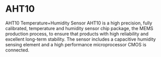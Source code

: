 # AHT10
AHT10 Temperature+Humidity Sensor
AHT10 is a high precision, fully calibrated, temperature and humidity sensor chip package, the MEMS production process, to ensure that products with high reliability and excellent long-term stability. The sensor includes a capacitive humidity sensing element and a high performance microprocessor CMOS is connected.

